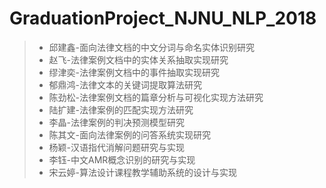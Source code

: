 # GraduationProject_NJNU_NLP_2018
  >+ 邱建鑫-面向法律文档的中文分词与命名实体识别研究
  >+ 赵飞-法律案例文档中的实体关系抽取实现研究
  >+ 缪津奕-法律案例文档中的事件抽取实现研究 
  >+ 郁鼎鸿-法律文本的关键词提取算法研究 
  >+ 陈劲松-法律案例文档的篇章分析与可视化实现方法研究 
  >+ 陆扩建-法律案例的匹配实现方法研究
  >+ 李晶-法律案例的判决预测模型研究
  >+ 陈其文-面向法律案例的问答系统实现研究
  >+ 杨颖-汉语指代消解问题研究与实现 
  >+ 李钰-中文AMR概念识别的研究与实现 
  >+ 宋云婷-算法设计课程教学辅助系统的设计与实现
